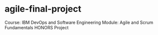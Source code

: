 # agile-final-project
Course: IBM DevOps and Software Engineering
Module: Agile and Scrum Fundamentals
HONORS Project
